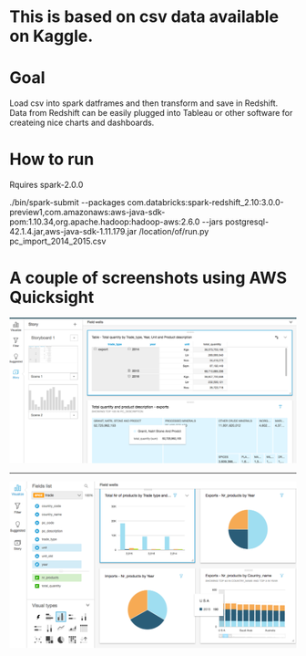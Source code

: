 <h1>This is based on csv data available on Kaggle.</h1>

<h1>Goal</h1>  Load csv into spark datframes and then transform and save in Redshift. Data from Redshift can be easily plugged into Tableau or other software for createing nice charts and dashboards.


<h1>How to run</h1>

Rquires spark-2.0.0

./bin/spark-submit --packages com.databricks:spark-redshift_2.10:3.0.0-preview1,com.amazonaws:aws-java-sdk-pom:1.10.34,org.apache.hadoop:hadoop-aws:2.6.0  --jars postgresql-42.1.4.jar,aws-java-sdk-1.11.179.jar  /location/of/run.py pc_import_2014_2015.csv


<h1>A couple of screenshots using AWS Quicksight</h1>

![Overview](https://github.com/phanisaripalli/import-and-export-by-india/blob/master/quicksight_1.png)

********************************************************************************************************

![Dashboard](https://github.com/phanisaripalli/import-and-export-by-india/blob/master/quicksight_2.png)
